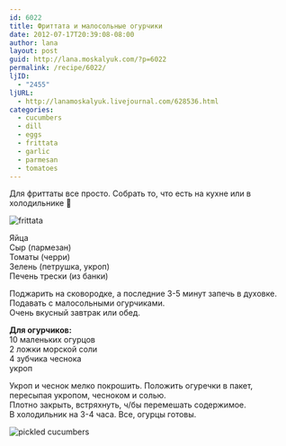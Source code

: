 ```yaml
---
id: 6022
title: Фриттата и малосольные огурчики
date: 2012-07-17T20:39:08-08:00
author: lana
layout: post
guid: http://lana.moskalyuk.com/?p=6022
permalink: /recipe/6022/
ljID:
  - "2455"
ljURL:
  - http://lanamoskalyuk.livejournal.com/628536.html
categories:
  - cucumbers
  - dill
  - eggs
  - frittata
  - garlic
  - parmesan
  - tomatoes
---
```

Для фриттаты все просто. Собрать то, что есть на кухне или в холодильнике 🙂 

![frittata](http://farm8.staticflickr.com/7117/7587849906_6e5a0834d1_c.jpg) 

Яйца  
Сыр (пармезан)  
Томаты (черри)  
Зелень (петрушка, укроп)  
Печень трески (из банки)

Поджарить на сковородке, а последние 3-5 минут запечь в духовке.  
Подавать с малосольными огурчиками.  
Очень вкусный завтрак или обед.

**Для огурчиков:**  
10 маленьких огурцов  
2 ложки морской соли  
4 зубчика чеснока  
укроп

Укроп и чеснок мелко покрошить. Положить огуречки в пакет, пересыпая укропом, чесноком и солью.  
Плотно закрыть, встряхнуть, ч/бы перемешать содержимое.  
В холодильник на 3-4 часа. Все, огурцы готовы.

![pickled cucumbers](http://farm9.staticflickr.com/8158/7587856076_c79cc3f32d_c.jpg)